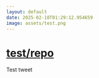 ```yaml
---
layout: default
date: 2025-02-18T01:29:12.954659
image: assets/test.png
---
```


# [test/repo](https://github.com/test/repo)

Test tweet
